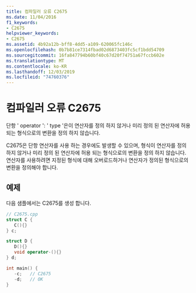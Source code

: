 ```yaml
---
title: 컴파일러 오류 C2675
ms.date: 11/04/2016
f1_keywords:
- C2675
helpviewer_keywords:
- C2675
ms.assetid: 4b92a12b-bff8-4dd5-a109-620065fc146c
ms.openlocfilehash: 0b7b81ce7314fbad02d6873403fc5cf1bdd54709
ms.sourcegitcommit: 16fa847794b60bf40c67d20f74751a67fccb602e
ms.translationtype: MT
ms.contentlocale: ko-KR
ms.lasthandoff: 12/03/2019
ms.locfileid: "74760376"
---
```

# <a name="compiler-error-c2675"></a>컴파일러 오류 C2675

단항 ' operator ': ' type '은이 연산자를 정의 하지 않거나 미리 정의 된 연산자에 허용 되는 형식으로의 변환을 정의 하지 않습니다.

C2675은 단항 연산자를 사용 하는 경우에도 발생할 수 있으며, 형식이 연산자를 정의 하지 않거나 미리 정의 된 연산자에 허용 되는 형식으로의 변환을 정의 하지 않습니다. 연산자를 사용하려면 지정된 형식에 대해 오버로드하거나 연산자가 정의된 형식으로의 변환을 정의해야 합니다.

## <a name="example"></a>예제

다음 샘플에서는 C2675를 생성 합니다.

```cpp
// C2675.cpp
struct C {
   C(){}
} c;

struct D {
   D(){}
   void operator-(){}
} d;

int main() {
   -c;   // C2675
   -d;   // OK
}
```
